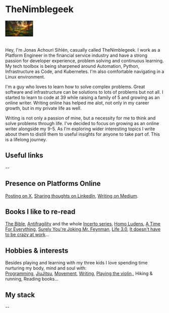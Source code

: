 
# TheNimblegeek

<div align="">
  <img src="https://github.com/nimblegeek/nimblegeek/blob/main/forest_sunset.png" alt="TheNimblegeek" style="max-width: 100%; max-height: 50px;">
</div> <br>

Hey, I'm Jonas Achouri Sihlén, casually called TheNimblegeek. I work as a Platform Engineer in the financial service industry and have a strong passion for developer experience, problem solving and continuous learning. My tech toolbox is being sharpened around Automation, Python, Infrastructure as Code, and Kubernetes. I'm also comfortable navigating in a Linux environment.

I'm a guy who loves to learn how to solve complex problems. Great software and infrastructure can be solutions to lots of problems but not all. I started to learn to code at 39 while raising a family of 5 and growing as an online writer. Writing online has helped me alot, not only in my career growth, but in my private life as well.

Writing is not only a passion of mine, but a necessity for me to think and solve problems through life. I've decided to focus on growing as an online writer alongside my 9-5. As I'm exploring wider interesting topics I write about them to distill them to useful insights for anyone to take part of. This is a lifelong journey.


## Useful links
-- 


## Presence on Platforms Online
[Posting on X](https://twitter.com/nimblegeek), [Sharing thoughts on LinkedIn](https://www.linkedin.com/in/jonasasihlen/), [Writing on Medium](https://nimblegeek.medium.com/).

## Books I like to re-read


[The Bible](https://www.bible.com/), [Antifragility](https://www.amazon.se/-/en/Nassim-Nicholas-Taleb/dp/0812979680) and the whole [Incerto series](https://www.amazon.com/Incerto-5-book-series/dp/B07WZK6Z9N), [Homo Ludens](https://www.amazon.se/-/en/Johan-Huizinga/dp/1621389995), [A Time For Everything](https://www.amazon.com/Time-Everything-Karl-Ove-Knausgaard/dp/098003308X), [Surely You're Joking Mr. Feynman](https://en.wikipedia.org/wiki/Surely_You%27re_Joking,_Mr._Feynman!), [Life 3.0](https://www.amazon.se/-/en/Max-Tegmark/dp/1101946598), [It doesn't have to be crazy at work](https://www.amazon.com/Doesnt-Have-Be-Crazy-Work/dp/0062874780)...

## Hobbies & interests
Besides playing and learning with my three kids I love spending time nurturing my body, mind and soul with: <br>
[Programming](https://en.wikipedia.org/wiki/Computer_programming), [JiuJitsu](https://en.wikipedia.org/wiki/Jujutsu), [Movement](https://www.idoportal.com/culture/), [Writing](https://thenimblegeek.ck.page/join), [Playing the violin,](https://en.wikipedia.org/wiki/Violin), Hiking & running, Reading books...

## My stack
-- 

